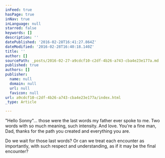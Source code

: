 ```yaml
---
inFeed: true
hasPage: true
inNav: true
inLanguage: null
starred: false
keywords: []
description: ''
datePublished: '2016-02-28T16:41:27.864Z'
dateModified: '2016-02-28T16:40:18.140Z'
title: ''
author: []
sourcePath: _posts/2016-02-27-a9cdcf10-c2df-4b26-a743-cba4e23e177a.md
published: true
authors: []
publisher:
  name: null
  domain: null
  url: null
  favicon: null
url: a9cdcf10-c2df-4b26-a743-cba4e23e177a/index.html
_type: Article

---
```

"Hello Sonny"... those were the last words my father ever spoke to me. Two words with so much meaning, such intensity. And love. You're a fine man, Dad, thanks for the path you created and everything you are.

Do we wait for those last words? Or can we treat each encounter as importantly, with such respect and understanding, as if it may be the final encounter?